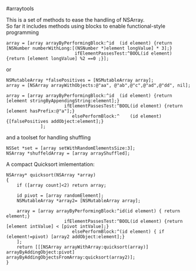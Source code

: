 #arraytools

This is a set of methods to ease the handling of NSArray.  
So far it includes methods using blocks to enable functional-style programming

	array = [array arrayByPerformingBlock:^id  (id element) {return [NSNumber numberWithLong:[(NSNumber *)element longValue] * 3];} 
							  ifElementPassesTest:^BOOL(id element) {return [element longValue] %2 ==0 ;}];
							
or 

    NSMutableArray *falsePositives = [NSMutableArray array];
	array = [NSArray arrayWithObjects:@"aa", @"ab",@"c",@"ad",@"dd", nil];

	array = [array arrayByPerformingBlock:^id  (id element) {return [element stringByAppendingString:element];} 
						  ifElementPassesTest:^BOOL(id element) {return [element hasPrefix:@"a"];}
							 elsePerformBlock:^    (id element) {[falsePositives addObject:element];}
				 ]; 
				
and a toolset for handling shuffling

    NSSet *set = [array setWithRandomElementsSize:3];
	NSArray *shuffeldArray = [array arrayShuffled];


A compact Quicksort imlementation:

	NSArray* quicksort(NSArray *array)
	{
		if ([array count]<2) return array;
		
		id pivot = [array randomElement];
		NSMutableArray *array2= [NSMutableArray array];
		
		array = [array arrayByPerformingBlock:^id(id element) { return element;} 
						  ifElementPassesTest:^BOOL(id element) {return [element intValue] < [pivot intValue];} 
							 elsePerformBlock:^(id element) { if (element!=pivot) [array2 addObject:element];}
		];
		return [[[NSArray arrayWithArray:quicksort(array)] arrayByAddingObject:pivot] arrayByAddingObjectsFromArray:quicksort(array2)];
	}